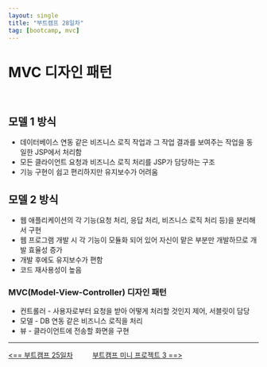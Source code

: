 ```yaml
---
layout: single
title: "부트캠프 28일차"
tag: [bootcamp, mvc]
---
```


# MVC 디자인 패턴

<br>

## 모델 1 방식

- 데이터베이스 연동 같은 비즈니스 로직 작업과 그 작업 결과를 보여주는 작업을 동일한 JSP에서 처리함
- 모든 클라이언트 요청과 비즈니스 로직 처리를 JSP가 담당하는 구조
- 기능 구현이 쉽고 편리하지만 유지보수가 어려움

## 모델 2 방식

- 웹 애플리케이션의 각 기능(요청 처리, 응답 처리, 비즈니스 로직 처리 등)을 분리해서 구현
- 웹 프로그램 개발 시 각 기능이 모듈화 되어 있어 자신이 맡은 부분만 개발하므로 개발 효율성 증가
- 개발 후에도 유지보수가 편함
- 코드 재사용성이 높음

### MVC(Model-View-Controller) 디자인 패턴

- 컨트롤러 - 사용자로부터 요청을 받아 어떻게 처리할 것인지 제어, 서블릿이 담당
- 모델 - DB 연동 같은 비즈니스 로직을 처리
- 뷰 - 클라이언트에 전송할 화면을 구현

---
[<== 부트캠프 25일차](/bootcamp-day25) &nbsp;&nbsp;&nbsp;&nbsp;&nbsp;&nbsp;&nbsp;&nbsp; [부트캠프 미니 프로젝트 3 ==>](/bootcamp-miniproject3-shopping_mall)